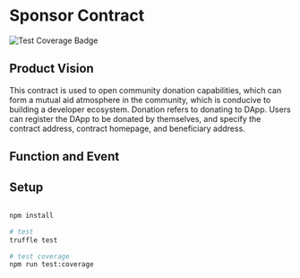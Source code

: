 # Sponsor Contract
![Test Coverage Badge](https://img.shields.io/endpoint?url=https://gist.githubusercontent.com/cpcchengt/2a6065a3e54b0d02f101e55413c9c17f/raw/cpchain-dapps-sponsor_contracts__heads_main.json)

## Product Vision
This contract is used to open community donation capabilities, which can form a mutual aid atmosphere in the community, which is conducive to building a developer ecosystem. Donation refers to donating to DApp. Users can register the DApp to be donated by themselves, and specify the contract address, contract homepage, and beneficiary address.

## Function and Event
## Setup

```bash

npm install

# test
truffle test

# test coverage
npm run test:coverage

```
